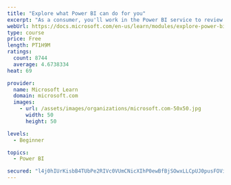 ```yaml
---
title: "Explore what Power BI can do for you"
excerpt: "As a consumer, you'll work in the Power BI service to review and interact with content that has been shared with you. This module provides the foundational information that you need to work effectively in the Power BI service."
webUrl: https://docs.microsoft.com/en-us/learn/modules/explore-power-bi-service/
type: course
price: Free
length: PT1H9M
ratings:
  count: 8744
  average: 4.6738334
heat: 69

provider:
  name: Microsoft Learn
  domain: microsoft.com
  images:
    - url: /assets/images/organizations/microsoft.com-50x50.jpg
      width: 50
      height: 50

levels:
  - Beginner

topics:
  - Power BI

secured: "l4j0hIUrKisbB4TUbPe2RIVc0VUmCNicXIhP0ewBfBjSOwxLLCpUJ0pusFOViEBtzIfd6QbJK5megRtSdx3Y2jZ0JBm8gNkCTcoLg+/ixW4at6jFC4/ASVtppvdGVX9dJKt0vSZ9YjGl+lzmFdCGw9GjYefxaDDPTcGCdLm4cPYqZRcZxUJZsYp8ECM3YF8rYSS65v3Kpku2381IpoZEyrO8XNXEZed666X2V0P39Llqb3rnY50ATMpHGHcQzqy0iya7Y4cXNKgvQxj/lNOIGajLCfwUeXdTdWSZ4rbsdh4mYsZdzvkhHM+YNzNnv+2CUAUHWN3qzBVONBRsu6v5eA1cqnFIHRbLqzLiLXPPTaDIia/Nt9Bnrcl0drvogFRhiKQmAgTpBfTqQbEWgR+vBSPnFBWqTWvTZFKkS/3koEI=;yuCZ4uFrTOGWZkbfXXONtw=="
---
```


